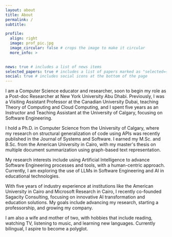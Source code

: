 ```yaml
---
layout: about
title: About
permalink: /
subtitle: 

profile:
  align: right
  image: prof_pic.jpg
  image_circular: false # crops the image to make it circular
  more_info: >
   

news: true # includes a list of news items
selected_papers: true # includes a list of papers marked as "selected={true}"
social: true # includes social icons at the bottom of the page
---
```


I am a Computer Science educator and researcher, soon to begin my role as a Post-doc Researcher at New York University Abu Dhabi. Previously, I was a Visiting Assistant Professor at the Canadian University Dubai, teaching Theory of Computing and Cloud Computing, and I spent five years as an Instructor and Teaching Assistant at the University of Calgary, focusing on Software Engineering.

I hold a Ph.D. in Computer Science from the University of Calgary, where my research on structural generalization of code using APIs was recently published in the Journal of Systems and Software. I earned my M.Sc. and B.Sc. from the American University in Cairo, with my master's thesis on multiple document summarization using graph-based text representation.

My research interests include using Artificial Intelligence to advance Software Engineering processes and tools, with a human-centric approach. Currently, I am exploring the use of LLMs in Software Engineering and AI in educational technologies.

With five years of industry experience at institutions like the American University in Cairo and Microsoft Research in Cairo, I recently co-founded Sagacity Consulting, focusing on innovative AI transformation and education solutions. My goals include advancing my research, starting a professorship, and growing my company.

I am also a wife and mother of two, with hobbies that include reading, watching TV, listening to music, and learning new languages. Currently bilingual, I aspire to become a polyglot.